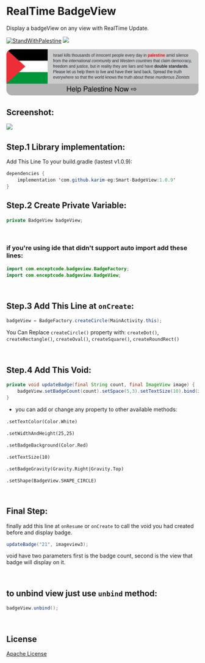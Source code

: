 # RealTime BadgeView
Display a badgeView on any view with RealTime Update.


[![StandWithPalestine](https://raw.githubusercontent.com/karim-eg/StandWithPalestine/main/assets/palestine_badge.svg)](https://github.com/karim-eg/StandWithPalestine)
[![](https://jitpack.io/v/karim-eg/RealTime-BadgeView.svg)](https://jitpack.io/#karim-eg/RealTime-BadgeView)

[![StandWithPalestine](https://raw.githubusercontent.com/karim-eg/StandWithPalestine/main/assets/palestine_banner.svg)](https://github.com/karim-eg/StandWithPalestine/blob/main/Donate.md)

## Screenshot:
<img src="https://user-images.githubusercontent.com/69405523/183925269-305f8081-b372-40e1-8e7c-7b57d36d0d1f.jpg" width=320/>


## Step.1 Library implementation:

Add This Line To your build.gradle (lastest v1.0.9):
```java
dependencies {
    implementation 'com.github.karim-eg:Smart-BadgeView:1.0.9'
}
```


## Step.2 Create Private Variable:
```java
private BadgeView badgeView;
```

<br>

### if you're using ide that didn't support auto import add these lines:
```java
import com.enceptcode.badgeview.BadgeFactory;
import com.enceptcode.badgeview.BadgeView;
```
<br>


## Step.3 Add This Line at `onCreate`:
```java
badgeView = BadgeFactory.createCircle(MainActivity.this);
```
You Can Replace `createCircle()` property with: `createDot()`, `createRectangle()`, `createOval()`, `createSquare()`, `createRoundRect()`

<br>

## Step.4 Add This Void:
```java
private void updateBadge(final String count, final ImageView image) {
    badgeView.setBadgeCount(count).setSpace(5,3).setTextSize(10).bind(image);
}
```
* you can add or change any property to other available methods:

`.setTextColor(Color.White)`

`.setWidthAndHeight(25,25)`

`.setBadgeBackground(Color.Red)`

`.setTextSize(10)`

`.setBadgeGravity(Gravity.Right|Gravity.Top)`

`.setShape(BadgeView.SHAPE_CIRCLE)`

<br>

## Final Step:
finally add this line at `onResume` or `onCreate` to call the void you had created before and display badge.

```java
updateBadge("21", imageview3);
```
void have two parameters first is the badge count, second is the view that badge will display on it.

<br>

## to unbind view just use `unbind` method:
```java
badgeView.unbind();
```

<br>

## License
[Apache License](https://www.apache.org/licenses/LICENSE-2.0)
